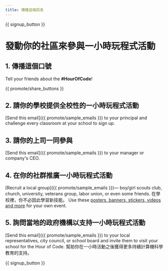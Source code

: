 ```yaml
---
title: 傳播這個訊息
---
```


{{ signup_button }}

# 發動你的社區來參與一小時玩程式活動

## 1. 傳播這個口號

Tell your friends about the **#HourOfCode**!

{{ promote/share_buttons }}

## 2. 請你的學校提供全校性的一小時玩程式活動

[Send this email]({{ promote/sample_emails }}) to your principal and challenge every classroom at your school to sign up.

## 3. 請你的上司一同參與

[Send this email]({{ promote/sample_emails }}) to your manager or company's CEO.

## 4. 在你的社群推廣一小時玩程式活動

[Recruit a local group]({{ promote/sample_emails }})— boy/girl scouts club, church, university, veterans group, labor union, or even some friends. 在學校裡，你不必因此學習新技能。 Use these [posters, banners, stickers, videos and more](/promote/resources) for your own event.

## 5. 詢問當地的政府機構以支持一小時玩程式活動

[Send this email]({{ promote/sample_emails }}) to your local representatives, city council, or school board and invite them to visit your school for the Hour of Code. 幫助你在一小時活動之後獲得更多持續計算機科學教育的支持。

{{ signup_button }}